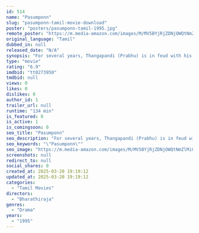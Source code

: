 ```yaml
---
id: 514
name: "Pasumponn"
slug: "pasumponn-tamil-movie-download"
poster: "posters/pasumponn-tamil-1995.jpg"
remote_poster: "https://m.media-amazon.com/images/M/MV5BYjRjZDNjOWQtNmZlMi00OTEyLThkN2QtYTBhYjhiYTAzNzU5XkEyXkFqcGdeQXVyODEzOTQwNTY@._V1_SX300.jpg"
original_language: "Tamil"
dubbed_in: null
released_date: "N/A"
synopsis: "For several years, Thangapandi (Prabhu) is in feud with his stepbrothers (Ponvannan and Vignesh). In the past, Durairasuthevar (Sivaji Ganesan), the village chief, planned the marriage of his daughter (Raadhika Sarathkumar) and sh..."
type: "movie"
rating: "6.9"
imdbid: "tt0273950"
tmdbid: null
views: 0
likes: 0
dislikes: 0
author_id: 1
trailer_url: null
runtime: "134 min"
is_featured: 0
is_active: 1
is_comingsoon: 0
seo_title: "Pasumponn"
seo_description: "For several years, Thangapandi (Prabhu) is in feud with his stepbrothers (Ponvannan and Vignesh). In the past, Durairasuthevar (Sivaji Ganesan), the village chief, planned the marriage of his daughter (Raadhika Sarathkumar) and sh..."
seo_keywords: "\"Pasumponn\""
seo_image: "https://m.media-amazon.com/images/M/MV5BYjRjZDNjOWQtNmZlMi00OTEyLThkN2QtYTBhYjhiYTAzNzU5XkEyXkFqcGdeQXVyODEzOTQwNTY@._V1_SX300.jpg"
screenshots: null
redirect_to: null
social_shares: 0
created_at: 2025-03-20 19:19:12
updated_at: 2025-03-20 19:19:12
categories:
  - "Tamil Movies"
directors:
  - "Bharathiraja"
genres:
  - "Drama"
years:
  - "1995"
---
```


